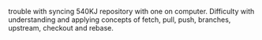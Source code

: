 trouble with syncing 540KJ repository with one on computer. Difficulty with understanding and applying concepts of fetch, pull, push, branches, upstream, checkout and rebase.
